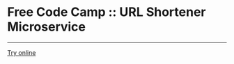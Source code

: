 # Free Code Camp :: URL Shortener Microservice
___

[Try online](https://fcc-url-short-osenvosem.herokuapp.com/)